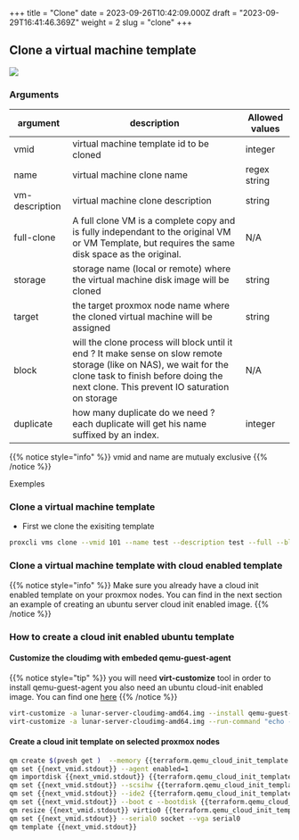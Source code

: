 +++
title = "Clone"
date = 2023-09-26T10:42:09.000Z
draft = "2023-09-29T16:41:46.369Z"
weight = 2
slug = "clone"
+++

## Clone a virtual machine template

![](/images/proxcli_vms_clone_help.png)

### Arguments

|argument|description|Allowed values|
|---|---|---|
|vmid|virtual machine template id to be cloned|integer|
|name|virtual machine clone name|regex string|
|vm-description|virtual machine clone description|string|
|full-clone|A full clone VM is a complete copy and is fully independant to the original VM or VM Template, but requires the same disk space as the original.|N/A|
|storage|storage name (local or remote) where the virtual machine disk image will be cloned|string|
|target|the target proxmox node name where the cloned virtual machine will be assigned|string|
|block|will the clone process will block until it end ? It make sense on slow remote storage (like on NAS), we wait for the clone task to finish before doing the next clone. This prevent IO saturation on storage|N/A|
|duplicate|how many duplicate do we need ? each duplicate will get his name suffixed by an index.|integer|

{{% notice style="info" %}}
vmid and name are mutualy exclusive
{{% /notice %}}

Exemples

### Clone a virtual machine template

- First we clone the exisiting template

```bash
proxcli vms clone --vmid 101 --name test --description test --full --block --target pve2 --storage b4papp 
```

### Clone a virtual machine template with cloud enabled template

{{% notice style="info" %}}
Make sure you already have a cloud init enabled template on your proxmox nodes. You can find in the next section an example of creating an ubuntu server cloud init enabled image. 
{{% /notice %}}

### How to create a cloud init enabled ubuntu template

#### Customize the cloudimg with embeded qemu-guest-agent

{{% notice style="tip" %}}
you will need **virt-customize** tool in order to install qemu-guest-agent
you also need an ubuntu cloud-init enabled image. You can find one [here](https://cloud-images.ubuntu.com/lunar/current/lunar-server-cloudimg-amd64.img)
{{% /notice %}}

```bash
virt-customize -a lunar-server-cloudimg-amd64.img --install qemu-guest-agent 
virt-customize -a lunar-server-cloudimg-amd64.img --run-command "echo -n > /etc/machine-id"
```

#### Create a cloud init template on selected proxmox nodes

```bash
qm create $(pvesh get )  --memory {{terraform.qemu_cloud_init_template.memory}} --name ubuntu-cloud --net0 {{terraform.qemu_cloud_init_template.net}}
qm set {{next_vmid.stdout}} --agent enabled=1
qm importdisk {{next_vmid.stdout}} {{terraform.qemu_cloud_init_template.isopath}}/{{terraform.qemu_cloud_init_template.imagename}} {{terraform.qemu_cloud_init_template.storage}}
qm set {{next_vmid.stdout}} --scsihw {{terraform.qemu_cloud_init_template.scsihw}} --{{terraform.qemu_cloud_init_template.devname}}0 {{terraform.qemu_cloud_init_template.storage}}:{{next_vmid.stdout}}/vm-{{next_vmid.stdout}}-disk-0.raw
qm set {{next_vmid.stdout}} --ide2 {{terraform.qemu_cloud_init_template.storage}}:cloudinit
qm set {{next_vmid.stdout}} --boot c --bootdisk {{terraform.qemu_cloud_init_template.devname}}0
qm resize {{next_vmid.stdout}} virtio0 {{terraform.qemu_cloud_init_template.disk_size}}    
qm set {{next_vmid.stdout}} --serial0 socket --vga serial0  
qm template {{next_vmid.stdout}}
```